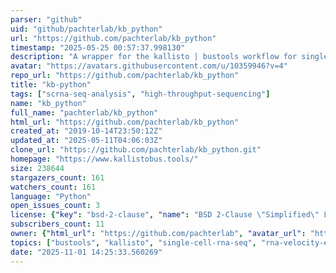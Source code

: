 ```yaml
---
parser: "github"
uid: "github/pachterlab/kb_python"
url: "https://github.com/pachterlab/kb_python"
timestamp: "2025-05-25 00:57:37.998130"
description: "A wrapper for the kallisto | bustools workflow for single-cell RNA-seq pre-processing"
avatar: "https://avatars.githubusercontent.com/u/10359946?v=4"
repo_url: "https://github.com/pachterlab/kb_python"
title: "kb‑python"
tags: ["scrna-seq-analysis", "high-throughput-sequencing"]
name: "kb_python"
full_name: "pachterlab/kb_python"
html_url: "https://github.com/pachterlab/kb_python"
created_at: "2019-10-14T23:50:12Z"
updated_at: "2025-05-11T04:06:03Z"
clone_url: "https://github.com/pachterlab/kb_python.git"
homepage: "https://www.kallistobus.tools/"
size: 238644
stargazers_count: 161
watchers_count: 161
language: "Python"
open_issues_count: 3
license: {"key": "bsd-2-clause", "name": "BSD 2-Clause \"Simplified\" License", "spdx_id": "BSD-2-Clause", "url": "https://api.github.com/licenses/bsd-2-clause", "node_id": "MDc6TGljZW5zZTQ="}
subscribers_count: 11
owner: {"html_url": "https://github.com/pachterlab", "avatar_url": "https://avatars.githubusercontent.com/u/10359946?v=4", "login": "pachterlab", "type": "Organization"}
topics: ["bustools", "kallisto", "single-cell-rna-seq", "rna-velocity-estimation", "scrna-seq", "kb-python"]
date: "2025-11-01 14:25:33.560269"
---
```

